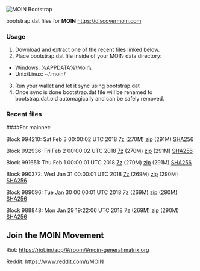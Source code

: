 ![MOIN Bootstrap](https://i.imgur.com/KjM1jMp.jpg)

bootstrap.dat files for **MOIN** https://discovermoin.com

### Usage

1. Download and extract one of the recent files linked below.
2. Place bootstrap.dat file inside of your MOIN data directory:
 - Windows: %APPDATA%\Moin\
 - Unix/Linux: ~/.moin/
3. Run your wallet and let it sync using bootstrap.dat
4. Once sync is done bootstrap.dat file will be renamed to bootstrap.dat.old automagically and can be safely removed.


### Recent files

####For mainnet:

Block 994210: Sat Feb  3 00:00:02 UTC 2018 [7z](https://transfer.sh/bUdDp/bootstrap.dat.20180203.7z) (270M) [zip](https://transfer.sh/yBmXl/bootstrap.dat.20180203.zip) (291M) [SHA256](https://transfer.sh/nC4Bq/sha256.txt)

Block 992936: Fri Feb  2 00:00:02 UTC 2018 [7z](https://transfer.sh/lt8dO/bootstrap.dat.20180202.7z) (270M) [zip](https://transfer.sh/M5LkX/bootstrap.dat.20180202.zip) (291M) [SHA256](https://transfer.sh/fex23/sha256.txt)

Block 991651: Thu Feb  1 00:00:01 UTC 2018 [7z](https://transfer.sh/zkGi1/bootstrap.dat.20180201.7z) (270M) [zip](https://transfer.sh/zeTLw/bootstrap.dat.20180201.zip) (291M) [SHA256](https://transfer.sh/3SMzX/sha256.txt)

Block 990372: Wed Jan 31 00:00:01 UTC 2018 [7z](https://transfer.sh/hIB76/bootstrap.dat.20180131.7z) (269M) [zip](https://transfer.sh/p0ARC/bootstrap.dat.20180131.zip) (290M) [SHA256](https://transfer.sh/zQhT8/sha256.txt)

Block 989096: Tue Jan 30 00:00:01 UTC 2018 [7z](https://transfer.sh/FyJlj/bootstrap.dat.20180130.7z) (269M) [zip](https://transfer.sh/NQZeq/bootstrap.dat.20180130.zip) (290M) [SHA256](https://transfer.sh/bRClI/sha256.txt)

Block 988848: Mon Jan 29 19:22:06 UTC 2018 [7z](https://transfer.sh/u5IIl/bootstrap.dat.20180129.7z) (269M) [zip](https://transfer.sh/oIIqQ/bootstrap.dat.20180129.zip) (290M) [SHA256](https://transfer.sh/uYd4H/sha256.txt)

## Join the MOIN Movement

Riot: https://riot.im/app/#/room/#moin-general:matrix.org

Reddit: https://www.reddit.com/r/MOIN
